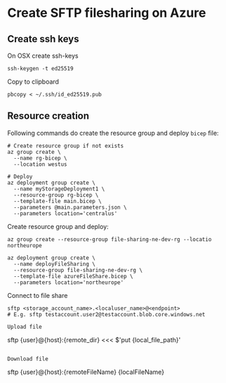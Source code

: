 # Create SFTP filesharing on Azure

## Create ssh keys

On OSX create ssh-keys
```
ssh-keygen -t ed25519 
```

Copy to clipboard
```
pbcopy < ~/.ssh/id_ed25519.pub
```

## Resource creation

Following commands do create the resource group and deploy `bicep` file:
```
# Create resource group if not exists
az group create \
  --name rg-bicep \
  --location westus

# Deploy 
az deployment group create \
  --name myStorageDeployment1 \
  --resource-group rg-bicep \
  --template-file main.bicep \
  --parameters @main.parameters.json \
  --parameters location='centralus'
```

Create resource group and deploy:
```
az group create --resource-group file-sharing-ne-dev-rg --locatio northeurope

az deployment group create \       
  --name deployFileSharing \  
  --resource-group file-sharing-ne-dev-rg \
  --template-file azureFileShare.bicep \
  --parameters location='northeurope'
```

Connect to file share
```
sftp <storage_account_name>.<localuser_name>@<endpoint>
# E.g. sftp testaccount.user2@testaccount.blob.core.windows.net

Upload file
```
sftp {user}@{host}:{remote_dir} <<< $'put {local_file_path}'
```

Download file

```
sftp {user}@{host}:{remoteFileName} {localFileName}
```

